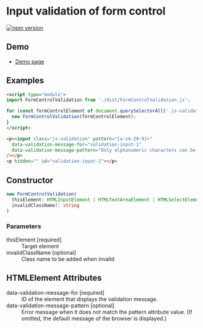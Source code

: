 # Input validation of form control

[![npm version](https://badge.fury.io/js/%40saekitominaga%2Fhtmlformcontrolelement-validation.svg)](https://badge.fury.io/js/%40saekitominaga%2Fhtmlformcontrolelement-validation)

## Demo

- [Demo page](https://saekitominaga.github.io/htmlformcontrolelement-validation/demo.html)

## Examples

```HTML
<script type="module">
import FormControlValidation from './dist/FormControlValidation.js';

for (const formControlElement of document.querySelectorAll('.js-validation')) {
  new FormControlValidation(formControlElement);
}
</script>

<p><input class="js-validation" pattern="[a-zA-Z0-9]+"
  data-validation-message-for="validation-input-1"
  data-validation-message-pattern="Only alphanumeric characters can be used."
/></p>
<p hidden="" id="validation-input-1"></p>
```

## Constructor

```TypeScript
new FormControlValidation(
  thisElement: HTMLInputElement | HTMLTextAreaElement | HTMLSelectElement,
  invalidClassName?: string
)
```

### Parameters

<dl>
<dt>thisElement [required]</dt>
<dd>Target element</dd>
<dt>invalidClassName [optional]</dt>
<dd>Class name to be added when invalid</dd>
</dl>

## HTMLElement Attributes

<dl>
<dt>data-validation-message-for [required]</dt>
<dd>ID of the element that displays the validation message.</dd>
<dt>data-validation-message-pattern [optional]</dt>
<dd>Error message when it does not match the pattern attribute value. (If omitted, the default message of the browser is displayed.)</dd>
</dl>
